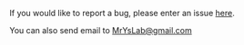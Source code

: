 If you would like to report a bug, please enter an issue [here](https://github.com/MrYsLab/pymata-aio/issues).

You can also send email to <MrYsLab@gmail.com>